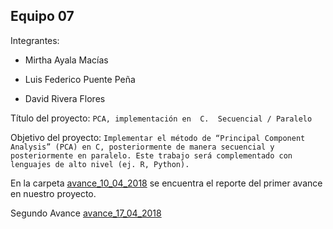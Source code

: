 ## Equipo 07

Integrantes:

* Mirtha Ayala Macías

* Luis Federico Puente Peña

* David Rivera Flores

Título del proyecto: `PCA, implementación en  C.  Secuencial / Paralelo`

Objetivo del proyecto: `Implementar el método de “Principal Component Analysis” (PCA) en C, posteriormente de manera secuencial y posteriormente en paralelo. Este trabajo será complementado con lenguajes de alto nivel (ej. R, Python).`

En la carpeta [avance_10_04_2018](avance_10_04_2018) se encuentra el reporte del primer avance en nuestro proyecto.

Segundo Avance [avance_17_04_2018](avance_17_04_2018)
